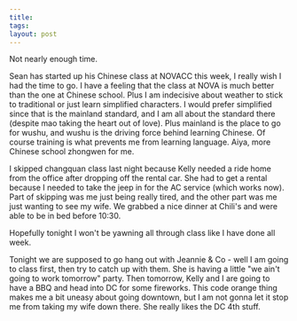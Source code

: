 ```yaml
---
title: 
tags: 
layout: post
---
```

Not nearly enough time.  



Sean has started up his Chinese class at NOVACC this week, I really wish I had the time to go.  I have a feeling that the class at NOVA is much better than the one at Chinese school.  Plus I am indecisive about weather to stick to traditional or just learn simplified characters.  I would prefer simplified since that is the mainland standard, and I am all about the standard there (despite mao taking the heart out of love).  Plus mainland is the place to go for wushu, and wushu is the driving force behind learning Chinese.  Of course training is what prevents me from learning language.  Aiya, more Chinese school zhongwen for me.  



I skipped changquan class last night because Kelly needed a ride home from the office after dropping off the rental car.  She had to get a rental because I needed to take the jeep in for the AC service (which works now).  Part of skipping was me just being really tired, and the other part was me just wanting to see my wife.  We grabbed a nice dinner at Chili's and were able to be in bed before 10:30.  



Hopefully tonight I won't be yawning all through class like I have done all week.  



Tonight we are supposed to go hang out with Jeannie & Co - well I am going to class first, then try to catch up with them.  She is having a little "we ain't going to work tomorrow" party.  Then tomorrow, Kelly and I are going to have a BBQ and head into DC for some fireworks.  This code orange thing makes me a bit uneasy about going downtown, but I am not gonna let it stop me from taking my wife down there.  She really likes the DC 4th stuff.  
